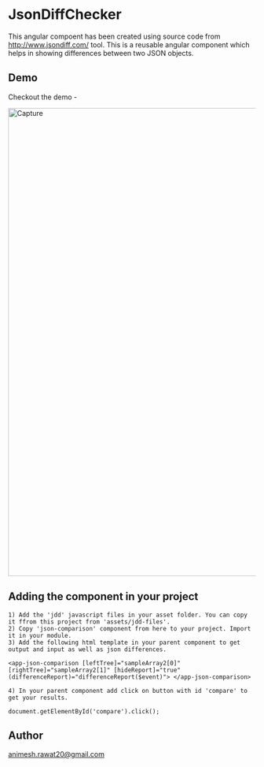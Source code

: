 # JsonDiffChecker

This angular compoent has been created using source code from  http://www.jsondiff.com/ tool. 
This is a reusable angular component which helps in showing differences between two JSON objects.

## Demo

Checkout the demo - 

<img width="950" alt="Capture" src="https://user-images.githubusercontent.com/25823744/112673700-09be5900-8e8b-11eb-83b9-1ea7622c89d9.PNG">

## Adding the component in your project
```
1) Add the 'jdd' javascript files in your asset folder. You can copy it ffrom this project from 'assets/jdd-files'.
2) Copy 'json-comparison' component from here to your project. Import it in your module.
3) Add the following html template in your parent component to get output and input as well as json differences.
```
`
 <app-json-comparison
   [leftTree]="sampleArray2[0]"
   [rightTree]="sampleArray2[1]"
   [hideReport]="true"
   (differenceReport)="differenceReport($event)">
 </app-json-comparison>
`
```
4) In your parent component add click on button with id 'compare' to get your results.
```
`
document.getElementById('compare').click();
`

## Author

animesh.rawat20@gmail.com
